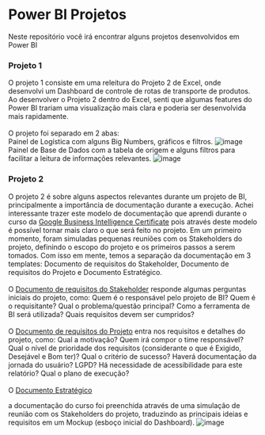 # Power BI Projetos
Neste repositório você irá encontrar alguns projetos desenvolvidos em Power BI<br>

### Projeto 1

O projeto 1 consiste em uma releitura do Projeto 2 de Excel, onde desenvolvi um Dashboard de controle de rotas de transporte de produtos. Ao desenvolver o Projeto 2 dentro do Excel, senti que algumas features do Power BI trariam uma visualização mais clara e poderia ser desenvolvida mais rapidamente.<br><br>
O projeto foi separado em 2 abas:<br>
Painel de Logística com alguns Big Numbers, gráficos e filtros.
![image](https://user-images.githubusercontent.com/86500603/233859032-c5183557-adda-4ca2-9abe-5fb0bc64f099.png)
<br>
Painel de Base de Dados com a tabela de origem e alguns filtros para facilitar a leitura de informações relevantes.
![image](https://user-images.githubusercontent.com/86500603/233859110-bbaf4eba-bbba-43c5-b663-d0b8b07b88b3.png)

### Projeto 2

O projeto 2 é sobre alguns aspectos relevantes durante um projeto de BI, principalmente a importância de documentação durante a execução. Achei interessante trazer este modelo de documentação que aprendi durante o curso da [Google Business Intelligence Certificate](https://www.credly.com/badges/3a701dce-77e2-4348-a2e9-123877ca986b/linked_in_profile) pois através deste modelo é possível tornar mais claro o que será feito no projeto. Em um primeiro momento, foram simuladas pequenas reuniões com os Stakeholders do projeto, definindo o escopo do projeto e os primeiros passos a serem tomados. Com isso em mente, temos a separação da documentação em 3 templates: Documento de requisitos do Stakeholder, Documento de requisitos do Projeto e Documento Estratégico.
<br><br>
O [Documento de requisitos do Stakeholder](https://docs.google.com/document/d/1CQ_c8QWsxLkJxyGpYQuc89wMtd22LQV-9DPyH91bTf8/edit?usp=sharing&resourcekey=0-nFy7yg9NMXIdFnRapqaIdQ) responde algumas perguntas iniciais do projeto, como: Quem é o responsável pelo projeto de BI? Quem é o requisitante? Qual o problema/questão principal? Como a ferramenta de BI será utilizada? Quais requisitos devem ser cumpridos? <br><br>
O [Documento de requisitos do Projeto](https://docs.google.com/document/d/1B9z-dOmEbTkch3zeyENpN03FrZ6St2L-qGUNP7NmLT4/edit?usp=sharing&resourcekey=0-ZSbvnlF4eVNtFavN7cXUfQ) entra nos requisitos e detalhes do projeto, como: Qual a motivação? Quem irá compor o time responsável? Qual o nível de prioridade dos requisitos (considerante o que é Exigido, Desejável e Bom ter)? Qual o critério de sucesso? Haverá documentação da jornada do usuário? LGPD? Há necessidade de acessibilidade para este relatório? Qual o plano de execução?<br><br>
O [Documento Estratégico](https://docs.google.com/document/d/1EGlLzmL7Gqn3oPVf2bIulv-0TSbfZzwbLH2bzazIhQU/edit?usp=sharing&resourcekey=0-yVPC5xo_HxLUrI8oJ_RDfw)

a documentação do curso foi preenchida através de uma simulação de reunião com os Stakeholders do projeto, traduzindo as principais ideias e requisitos em um Mockup (esboço inicial do Dashboard).
![image](https://user-images.githubusercontent.com/86500603/236051782-177db80a-35f4-46a5-9ada-751a294ff9cd.png)
<br>
